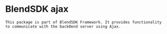 # BlendSDK ajax

    This package is part of BlendSDK Framework. It provides functionality
    to communicate with the back0end server using Ajax.
